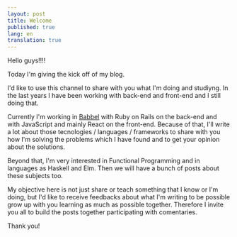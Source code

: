 ```yaml
---
layout: post
title: Welcome
published: true
lang: en
translation: true
---
```


Hello guys!!!!

Today I'm giving the kick off of my blog.

I'd like to use this channel to share with you what I'm doing and studiyng. In the last years I have been working with back-end and front-end and I still doing that.

Currently I'm working in [Babbel](http://babbel.com) with Ruby on Rails on the back-end and with JavaScript and mainly React on the front-end. Because of that, I'll write a lot about those tecnologies / languages / frameworks to share with you how I'm solving the problems which I have found and to get your opinion about the solutions.

Beyond that, I'm very interested in Functional Programming and in languages as Haskell and Elm. Then we will have a bunch of posts about these subjects too.

My objective here is not just share or teach something that I know or I'm doing, but I'd like to receive feedbacks about what I'm writing to be possible grow up with you learning as much as possible together. Therefore I invite you all to build the posts together participating with comentaries.

Thank you!
